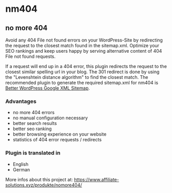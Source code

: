 # nm404

## no more 404

Avoid any 404 File not found errors on your WordPress-Site by redirecting the request to the closest match found in the sitemap.xml.
Optimize your SEO rankings and keep users happy by serving alternative content of 404 File not found requests.

If a request will end up in a 404 error, this plugin redirects the request to the closest similar spelling url in your blog.
The 301 redirect is done by using the "Levenshtein distance algorithm" to find the closest match.
The recommended plugin to generate the required sitemap.xml for nm404 is [Better WordPress Google XML Sitemap](https://wordpress.org/plugins/bwp-google-xml-sitemaps/ "Better WordPress Google XML Sitemap").

### Advantages

* no more 404 errors
* no manual configuration necessary
* better search results
* better seo ranking
* better browsing experience on your website
* statistics of 404 error requests / redirects

### Plugin is translated in

* English
* German


More infos about this project at: https://www.affiliate-solutions.xyz/produkte/nomore404/
